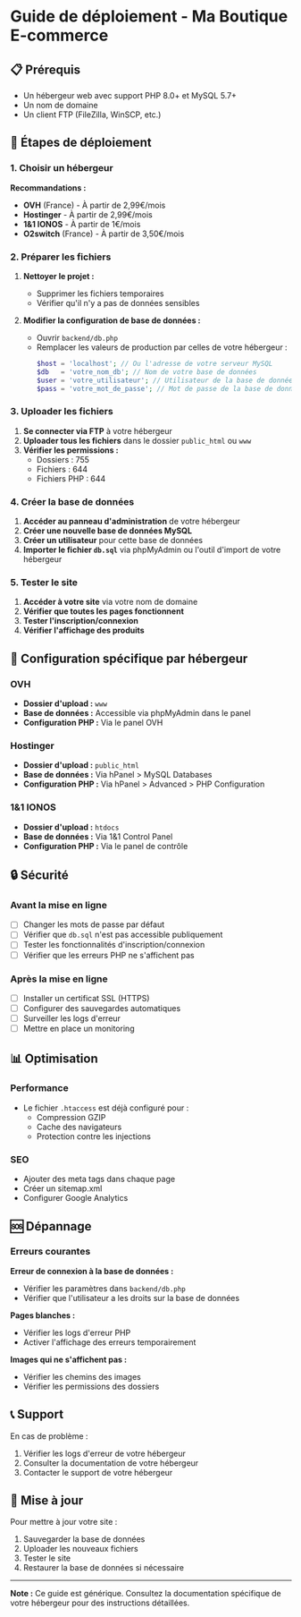 # Guide de déploiement - Ma Boutique E-commerce

## 📋 Prérequis

- Un hébergeur web avec support PHP 8.0+ et MySQL 5.7+
- Un nom de domaine
- Un client FTP (FileZilla, WinSCP, etc.)

## 🚀 Étapes de déploiement

### 1. Choisir un hébergeur

**Recommandations :**
- **OVH** (France) - À partir de 2,99€/mois
- **Hostinger** - À partir de 2,99€/mois  
- **1&1 IONOS** - À partir de 1€/mois
- **O2switch** (France) - À partir de 3,50€/mois

### 2. Préparer les fichiers

1. **Nettoyer le projet :**
   - Supprimer les fichiers temporaires
   - Vérifier qu'il n'y a pas de données sensibles

2. **Modifier la configuration de base de données :**
   - Ouvrir `backend/db.php`
   - Remplacer les valeurs de production par celles de votre hébergeur :
     ```php
     $host = 'localhost'; // Ou l'adresse de votre serveur MySQL
     $db   = 'votre_nom_db'; // Nom de votre base de données
     $user = 'votre_utilisateur'; // Utilisateur de la base de données
     $pass = 'votre_mot_de_passe'; // Mot de passe de la base de données
     ```

### 3. Uploader les fichiers

1. **Se connecter via FTP** à votre hébergeur
2. **Uploader tous les fichiers** dans le dossier `public_html` ou `www`
3. **Vérifier les permissions :**
   - Dossiers : 755
   - Fichiers : 644
   - Fichiers PHP : 644

### 4. Créer la base de données

1. **Accéder au panneau d'administration** de votre hébergeur
2. **Créer une nouvelle base de données MySQL**
3. **Créer un utilisateur** pour cette base de données
4. **Importer le fichier `db.sql`** via phpMyAdmin ou l'outil d'import de votre hébergeur

### 5. Tester le site

1. **Accéder à votre site** via votre nom de domaine
2. **Vérifier que toutes les pages fonctionnent**
3. **Tester l'inscription/connexion**
4. **Vérifier l'affichage des produits**

## 🔧 Configuration spécifique par hébergeur

### OVH
- **Dossier d'upload :** `www`
- **Base de données :** Accessible via phpMyAdmin dans le panel
- **Configuration PHP :** Via le panel OVH

### Hostinger
- **Dossier d'upload :** `public_html`
- **Base de données :** Via hPanel > MySQL Databases
- **Configuration PHP :** Via hPanel > Advanced > PHP Configuration

### 1&1 IONOS
- **Dossier d'upload :** `htdocs`
- **Base de données :** Via 1&1 Control Panel
- **Configuration PHP :** Via le panel de contrôle

## 🔒 Sécurité

### Avant la mise en ligne
- [ ] Changer les mots de passe par défaut
- [ ] Vérifier que `db.sql` n'est pas accessible publiquement
- [ ] Tester les fonctionnalités d'inscription/connexion
- [ ] Vérifier que les erreurs PHP ne s'affichent pas

### Après la mise en ligne
- [ ] Installer un certificat SSL (HTTPS)
- [ ] Configurer des sauvegardes automatiques
- [ ] Surveiller les logs d'erreur
- [ ] Mettre en place un monitoring

## 📊 Optimisation

### Performance
- Le fichier `.htaccess` est déjà configuré pour :
  - Compression GZIP
  - Cache des navigateurs
  - Protection contre les injections

### SEO
- Ajouter des meta tags dans chaque page
- Créer un sitemap.xml
- Configurer Google Analytics

## 🆘 Dépannage

### Erreurs courantes

**Erreur de connexion à la base de données :**
- Vérifier les paramètres dans `backend/db.php`
- Vérifier que l'utilisateur a les droits sur la base de données

**Pages blanches :**
- Vérifier les logs d'erreur PHP
- Activer l'affichage des erreurs temporairement

**Images qui ne s'affichent pas :**
- Vérifier les chemins des images
- Vérifier les permissions des dossiers

## 📞 Support

En cas de problème :
1. Vérifier les logs d'erreur de votre hébergeur
2. Consulter la documentation de votre hébergeur
3. Contacter le support de votre hébergeur

## 🔄 Mise à jour

Pour mettre à jour votre site :
1. Sauvegarder la base de données
2. Uploader les nouveaux fichiers
3. Tester le site
4. Restaurer la base de données si nécessaire

---

**Note :** Ce guide est générique. Consultez la documentation spécifique de votre hébergeur pour des instructions détaillées. 